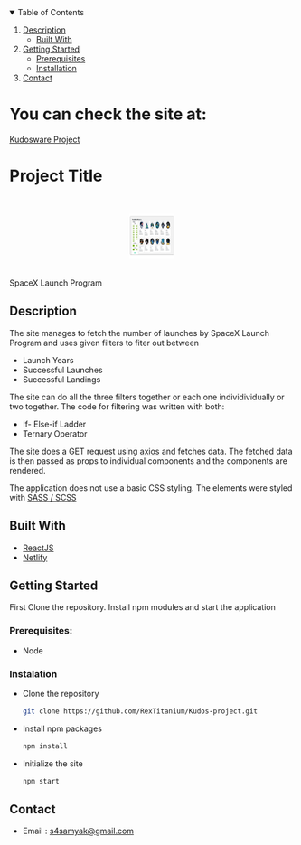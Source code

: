 <details open="open">
  <summary>Table of Contents</summary>
  <ol>
    <li>
      <a href="#description">Description</a>
      <ul>
        <li><a href="#built-with">Built With</a></li>
      </ul>
    </li>
    <li>
      <a href="#getting-started">Getting Started</a>
      <ul>
        <li><a href="#prerequisites">Prerequisites</a></li>
        <li><a href="#installation">Installation</a></li>
      </ul>
    </li>
    <li><a href="#contact">Contact</a></li>
  </ol>
</details>

# You can check the site at:
[Kudosware Project](https://kudosware-project.netlify.app)

# Project Title
<br/>
<p align="center">
  <a href="https://github.com/othneildrew/Best-README-Template">
    <img src="public/assets/images/website.png" alt="Logo" width="80" height="80">
  </a>
</p>
<br/>
SpaceX Launch Program

## Description

The site manages to fetch the number of launches by SpaceX Launch Program and uses given filters to fiter out between
* Launch Years
* Successful Launches
* Successful Landings

The site can do all the three filters together or each one individividually or two together. The code for filtering was written with both:
* If- Else-if Ladder
* Ternary Operator

The site does a GET request using [axios](https://www.npmjs.com/package/axios) and fetches data. The fetched data is then passed as props to individual components and the components are rendered.

The application does not use a basic CSS styling. The elements were styled with [SASS / SCSS](https://www.npmjs.com/package/node-sass)

## Built With
* [ReactJS](https://reactjs.org/)
* [Netlify](https://www.netlify.com/)


## Getting Started

First Clone the repository. Install npm modules and start the application

### Prerequisites:
* Node

### Instalation
* Clone the repository
   ```sh
   git clone https://github.com/RexTitanium/Kudos-project.git
   ```
* Install npm packages
  ```sh
  npm install
  ```
* Initialize the site
  ```sh
  npm start
  ```

## Contact
* Email : s4samyak@gmail.com
